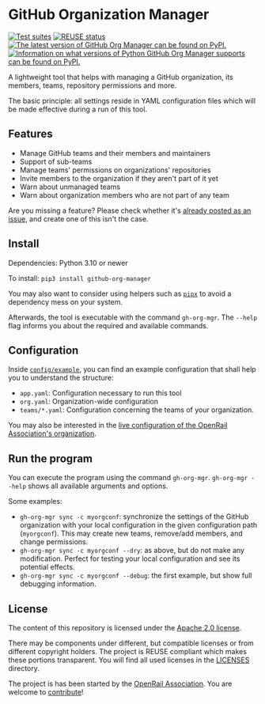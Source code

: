 <!--
SPDX-FileCopyrightText: 2024 DB Systel GmbH

SPDX-License-Identifier: Apache-2.0
-->

# GitHub Organization Manager

[![Test suites](https://github.com/OpenRailAssociation/github-org-manager/actions/workflows/test.yaml/badge.svg)](https://github.com/OpenRailAssociation/github-org-manager/actions/workflows/test.yaml)
[![REUSE status](https://api.reuse.software/badge/github.com/OpenRailAssociation/github-org-manager)](https://api.reuse.software/info/github.com/OpenRailAssociation/github-org-manager)
[![The latest version of GitHub Org Manager can be found on PyPI.](https://img.shields.io/pypi/v/github-org-manager.svg)](https://pypi.org/project/github-org-manager/)
[![Information on what versions of Python GitHub Org Manager supports can be found on PyPI.](https://img.shields.io/pypi/pyversions/github-org-manager.svg)](https://pypi.org/project/github-org-manager/)

A lightweight tool that helps with managing a GitHub organization, its members, teams, repository permissions and more.

The basic principle: all settings reside in YAML configuration files which will be made effective during a run of this tool.

## Features

* Manage GitHub teams and their members and maintainers
* Support of sub-teams
* Manage teams' permissions on organizations' repositories
* Invite members to the organization if they aren't part of it yet
* Warn about unmanaged teams
* Warn about organization members who are not part of any team

Are you missing a feature? Please check whether it's [already posted as an issue](https://github.com/OpenRailAssociation/github-org-manager/issues), and create one of this isn't the case.

## Install

Dependencies: Python 3.10 or newer

To install: `pip3 install github-org-manager`

You may also want to consider using helpers such as [`pipx`](https://pipx.pypa.io/) to avoid a dependency mess on your system.

Afterwards, the tool is executable with the command `gh-org-mgr`. The `--help` flag informs you about the required and available commands.

## Configuration

Inside [`config/example`](./config/example), you can find an example configuration that shall help you to understand the structure:

* `app.yaml`: Configuration necessary to run this tool
* `org.yaml`: Organization-wide configuration
* `teams/*.yaml`: Configuration concerning the teams of your organization.

You may also be interested in the [live configuration of the OpenRail Association's organization](https://github.com/OpenRailAssociation/openrail-org-config).

## Run the program

You can execute the program using the command `gh-org-mgr`. `gh-org-mgr --help` shows all available arguments and options.

Some examples:

* `gh-org-mgr sync -c myorgconf`: synchronize the settings of the GitHub organization with your local configuration in the given configuration path (`myorgconf`). This may create new teams, remove/add members, and change permissions.
* `gh-org-mgr sync -c myorgconf --dry`: as above, but do not make any modification. Perfect for testing your local configuration and see its potential effects.
* `gh-org-mgr sync -c myorgconf --debug`: the first example, but show full debugging information.

## License

The content of this repository is licensed under the [Apache 2.0 license](https://www.apache.org/licenses/LICENSE-2.0).

There may be components under different, but compatible licenses or from different copyright holders. The project is REUSE compliant which makes these portions transparent. You will find all used licenses in the [LICENSES](./LICENSES/) directory.

The project is has been started by the [OpenRail Association](https://openrailassociation.org). You are welcome to [contribute](./CONTRIBUTING.md)!
